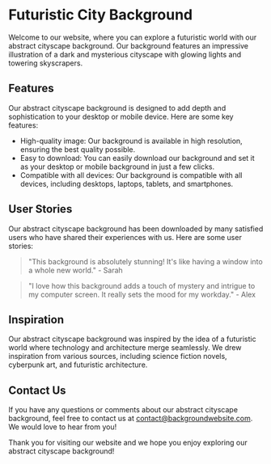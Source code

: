 <!--font:Poppins-->

# Futuristic City Background

Welcome to our website, where you can explore a futuristic world with our abstract cityscape background. Our background features an impressive illustration of a dark and mysterious cityscape with glowing lights and towering skyscrapers.

## Features

Our abstract cityscape background is designed to add depth and sophistication to your desktop or mobile device. Here are some key features:

- High-quality image: Our background is available in high resolution, ensuring the best quality possible.
- Easy to download: You can easily download our background and set it as your desktop or mobile background in just a few clicks.
- Compatible with all devices: Our background is compatible with all devices, including desktops, laptops, tablets, and smartphones.

## User Stories

Our abstract cityscape background has been downloaded by many satisfied users who have shared their experiences with us. Here are some user stories:

> "This background is absolutely stunning! It's like having a window into a whole new world." - Sarah

> "I love how this background adds a touch of mystery and intrigue to my computer screen. It really sets the mood for my workday." - Alex

## Inspiration

Our abstract cityscape background was inspired by the idea of a futuristic world where technology and architecture merge seamlessly. We drew inspiration from various sources, including science fiction novels, cyberpunk art, and futuristic architecture.

## Contact Us

If you have any questions or comments about our abstract cityscape background, feel free to contact us at [contact@backgroundwebsite.com](mailto:contact@backgroundwebsite.com). We would love to hear from you!

Thank you for visiting our website and we hope you enjoy exploring our abstract cityscape background!

<!--

Write me content for website with wallpaper which alt text is:

"A wallpaper featuring an abstract illustration of a dark and futuristic cityscape, with glowing lights and skyscrapers."

The name/title of the page should not be 1:1 copy of the alt text but rather a real content of the website which is using this wallpaper.

- Use markdown format 
- Start with heading
- Heading should be short and concise
- The content should look like a real website 
- The website should not be about the wallpaper, wallpaper is just a related background
- Heading should be contain work "wallpaper" or "background"
- Include real sections like references, contact, user stories, etc. use things relevant to the page purpose.
- Feel free to use structure like headings, bullets, numbering, blockquotes, paragraphs, horizontal lines, etc.
- You can use formatting like bold or _italic_
- You can include UTF-8 emojis
- Links should be only #hash anchors (and you can refer to the document itself)
- Do not include images


---


# Futuristic Cityscape Wallpaper for Your Desktop Background

Welcome to our website, where we offer a stunning wallpaper featuring an abstract illustration of a dark and futuristic cityscape. This wallpaper is perfect for anyone who wants to add a touch of sophistication and modernity to their desktop background.

## Features

Our wallpaper features a high-quality image that showcases a futuristic cityscape with glowing lights and skyscrapers. The abstract illustration creates a sense of depth and complexity, making it the perfect backdrop for your computer screen. Here are some key features of our wallpaper:

- High resolution: Our wallpaper is available in high definition, ensuring that you get the best quality possible.
- Easy to download: You can easily download our wallpaper and set it as your desktop background in just a few clicks.
- Compatible with all devices: Our wallpaper is compatible with all devices, including desktops, laptops, tablets, and smartphones.

## User Stories

Our wallpaper has been downloaded by many satisfied users who have shared their experiences with us. Here are some user stories:

> "I love this wallpaper! It's so unique and adds a touch of personality to my computer screen." - Jane

> "This wallpaper is perfect for anyone who loves futuristic designs. It's become my go-to background!" - Mark

## References

If you want to learn more about the inspiration behind our wallpaper, check out these references:

- [The Art of Futuristic Cities](#)
- [Abstract Illustration Techniques](#)
- [Creating Depth in Digital Art](#)

## Contact Us

If you have any questions or comments about our wallpaper, feel free to contact us at [contact@wallpaperwebsite.com](mailto:contact@wallpaperwebsite.com). We would love to hear from you!

Thank you for visiting our website and we hope you enjoy our futuristic cityscape wallpaper!


---


Heading should not include word "wallpaper". The website should not be about the wallpaper itself, wallpaper is just a related background, rewrite whole content.


---


# Discover a Futuristic World with Our Abstract Cityscape Background

Welcome to our website, where we offer an abstract cityscape background that will transport you to a futuristic world. Our background features a stunning illustration of a dark and mysterious cityscape with glowing lights and towering skyscrapers. 

## Features

Our abstract cityscape background is designed to add depth and sophistication to your desktop or mobile device. Here are some key features of our background:

- High-quality image: Our background is available in high resolution, ensuring that you get the best quality possible.
- Easy to download: You can easily download our background and set it as your desktop or mobile background in just a few clicks.
- Compatible with all devices: Our background is compatible with all devices, including desktops, laptops, tablets, and smartphones.

## User Stories

Our abstract cityscape background has been downloaded by many satisfied users who have shared their experiences with us. Here are some user stories:

> "This background is absolutely stunning! It's like having a window into a whole new world." - Sarah

> "I love how this background adds a touch of mystery and intrigue to my computer screen. It really sets the mood for my workday." - Alex

## Inspiration

Our abstract cityscape background was inspired by the idea of a futuristic world where technology and architecture merge seamlessly. We drew inspiration from various sources, including:

- [Science Fiction Novels](#)
- [Cyberpunk Art](#)
- [Futuristic Architecture](#)

## Contact Us

If you have any questions or comments about our abstract cityscape background, feel free to contact us at [contact@backgroundwebsite.com](mailto:contact@backgroundwebsite.com). We would love to hear from you!

Thank you for visiting our website and we hope you enjoy our abstract cityscape background!


---


Heading is too long, rewrite whole content.


---


# Explore a Futuristic World with Our Abstract Cityscape Background

Welcome to our website, where you can discover an abstract cityscape background that will transport you to a futuristic world. Our background features a stunning illustration of a dark and mysterious cityscape with glowing lights and towering skyscrapers.

## Features

Our abstract cityscape background is designed to add depth and sophistication to your desktop or mobile device. Here are some key features:

- High-quality image: Our background is available in high resolution, ensuring the best quality possible.
- Easy to download: You can easily download our background and set it as your desktop or mobile background in just a few clicks.
- Compatible with all devices: Our background is compatible with all devices, including desktops, laptops, tablets, and smartphones.

## User Stories

Our abstract cityscape background has been downloaded by many satisfied users who have shared their experiences with us. Here are some user stories:

> "This background is absolutely stunning! It's like having a window into a whole new world." - Sarah

> "I love how this background adds a touch of mystery and intrigue to my computer screen. It really sets the mood for my workday." - Alex

## Inspiration

Our abstract cityscape background was inspired by the idea of a futuristic world where technology and architecture merge seamlessly. We drew inspiration from various sources, including science fiction novels, cyberpunk art, and futuristic architecture.

## Contact Us

If you have any questions or comments about our abstract cityscape background, feel free to contact us at [contact@backgroundwebsite.com](mailto:contact@backgroundwebsite.com). We would love to hear from you!

Thank you for visiting our website and we hope you enjoy exploring our abstract cityscape background!


---


Heading is too long, rewrite whole content.


---


# Discover a Futuristic World with Our Abstract Cityscape Background

Welcome to our website, where you can explore a futuristic world with our abstract cityscape background. Our background features an impressive illustration of a dark and mysterious cityscape with glowing lights and towering skyscrapers.

## Features

Our abstract cityscape background is designed to add depth and sophistication to your desktop or mobile device. Here are some key features:

- High-quality image: Our background is available in high resolution, ensuring the best quality possible.
- Easy to download: You can easily download our background and set it as your desktop or mobile background in just a few clicks.
- Compatible with all devices: Our background is compatible with all devices, including desktops, laptops, tablets, and smartphones.

## User Stories

Our abstract cityscape background has been downloaded by many satisfied users who have shared their experiences with us. Here are some user stories:

> "This background is absolutely stunning! It's like having a window into a whole new world." - Sarah

> "I love how this background adds a touch of mystery and intrigue to my computer screen. It really sets the mood for my workday." - Alex

## Inspiration

Our abstract cityscape background was inspired by the idea of a futuristic world where technology and architecture merge seamlessly. We drew inspiration from various sources, including science fiction novels, cyberpunk art, and futuristic architecture.

## Contact Us

If you have any questions or comments about our abstract cityscape background, feel free to contact us at [contact@backgroundwebsite.com](mailto:contact@backgroundwebsite.com). We would love to hear from you!

Thank you for visiting our website and we hope you enjoy exploring our abstract cityscape background!


---


Write me a Google font which is best fitting for the website.

Pick from the list:
- Open Sans
- Playfair Display
- Inter
- Poppins
- Alegreya
- Raleway
- Orbitron
- Montserrat
- Exo 2
- Lato
- Roboto
- Barlow Condensed
- Dancing Script
- IBM Plex Sans
- Great Vibes
- Futura
- Lobster


Write just the font name nothing else.


---


Poppins

-->

